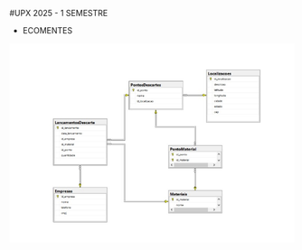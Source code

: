 #UPX 2025 - 1 SEMESTRE

* ECOMENTES

![Exemplo](https://raw.githubusercontent.com/Rifuzada/UPX2025-1/0595abf167e229aba78238b795a1aff5c1b48264/assets/BancoDedados.jpg)
